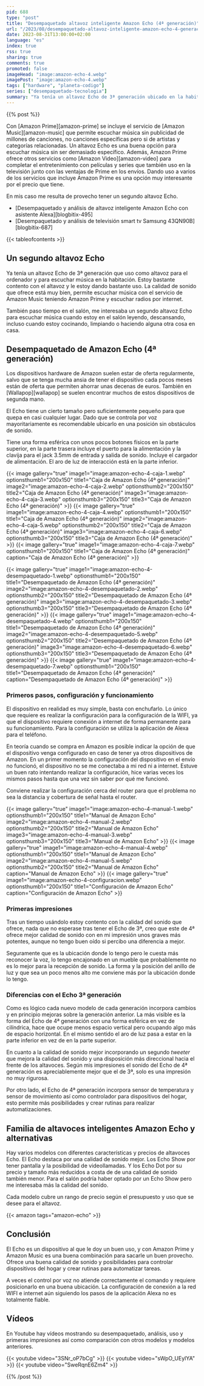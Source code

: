 ```yaml
---
pid: 688
type: "post"
title: "Desempaquetado altavoz inteligente Amazon Echo (4ª generación)"
url: "/2023/08/desempaquetado-altavoz-inteligente-amazon-echo-4-generacion/"
date: 2023-08-31T13:00:00+02:00
language: "es"
index: true
rss: true
sharing: true
comments: true
promoted: false
imageHead: "image:amazon-echo-4.webp"
imagePost: "image:amazon-echo-4.webp"
tags: ["hardware", "planeta-codigo"]
series: ["desempaquetado-tecnologia"]
summary: "Ya tenía un altavoz Echo de 3ª generación ubicado en la habitación pero me viene bien tener un segundo altavoz en el salón para escuchar música, así que me he hecho con un segundo altavoz Echo en este caso de 4ª generación. Con Amazon Prime y Amazon Music les doy un buen uso. El Echo de 4º tiene algunas diferencias notables para el que las use respecto al de 3ª."
---
```


{{% post %}}

Con [Amazon Prime][amazon-prime] se incluye el servicio de [Amazon Music][amazon-music] que permite escuchar música sin publicidad de millones de canciones, no canciones específicas pero si de artistas y categorías relacionadas. Un altavoz Echo es una buena opción para escuchar música sin ser demasiado específico. Además, Amazon Prime ofrece otros servicios como [Amazon Video][amazon-video] para completar el entretenimiento con películas y series que también uso en la televisión junto con las ventajas de Prime en los envíos. Dando uso a varios de los servicios que incluye Amazon Prime es una opción muy interesante por el precio que tiene.

En mis caso me resulta de provecho tener un segundo altavoz Echo.

* [Desempaquetado y análisis de altavoz inteligente Amazon Echo con asistente Alexa][blogbitix-495]
* [Desempaquetado y análisis de televisión smart tv Samsung 43QN90B][blogbitix-687]

{{< tableofcontents >}}

## Un segundo altavoz Echo

Ya tenía un altavoz Echo de 3ª generación que uso como altavoz para el ordenador y para escuchar música en la habitación. Estoy bastante contento con el altavoz y le estoy dando bastante uso. La calidad de sonido que ofrece está muy bien, permite escuchar música con el servicio de Amazon Music teniendo Amazon Prime y escuchar radios por internet.

También paso tiempo en el salón, me interesaba un segundo altavoz Echo para escuchar música cuando estoy en el salón leyendo, descansando, incluso cuando estoy cocinando, limpiando o haciendo alguna otra cosa en casa.

## Desempaquetado de Amazon Echo (4ª generación)

Los dispositivos hardware de Amazon suelen estar de oferta regularmente, salvo que se tenga mucha ansia de tener el dispositivo cada pocos meses están de oferta que permiten ahorrar unas decenas de euros. También en [Wallapop][wallapop] se suelen encontrar muchos de estos dispositivos de segunda mano.

El Echo tiene un cierto tamaño pero suficientemente pequeño para que quepa en casi cualquier lugar. Dado que se controla por voz mayoritariamente es recomendable ubicarlo en una posición sin obstáculos de sonido.

Tiene una forma esférica con unos pocos botones físicos en la parte superior, en la parte trasera incluye el puerto para la alimentación y la clavija para el jack 3.5mm de entrada y salida de sonido. Incluye el cargador de alimentación. El aro de luz de interacción está en la parte inferior.

{{< image
    gallery="true"
    image1="image:amazon-echo-4-caja-1.webp" optionsthumb1="200x150" title1="Caja de Amazon Echo (4ª generación)"
    image2="image:amazon-echo-4-caja-2.webp" optionsthumb2="200x150" title2="Caja de Amazon Echo (4ª generación)"
    image3="image:amazon-echo-4-caja-3.webp" optionsthumb3="200x150" title3="Caja de Amazon Echo (4ª generación)" >}}
{{< image
    gallery="true"
    image1="image:amazon-echo-4-caja-4.webp" optionsthumb1="200x150" title1="Caja de Amazon Echo (4ª generación)"
    image2="image:amazon-echo-4-caja-5.webp" optionsthumb2="200x150" title2="Caja de Amazon Echo (4ª generación)"
    image3="image:amazon-echo-4-caja-6.webp" optionsthumb3="200x150" title3="Caja de Amazon Echo (4ª generación)" >}}
{{< image
    gallery="true"
    image1="image:amazon-echo-4-caja-7.webp" optionsthumb1="200x150" title1="Caja de Amazon Echo (4ª generación)"
    caption="Caja de Amazon Echo (4ª generación)" >}}

{{< image
    gallery="true"
    image1="image:amazon-echo-4-desempaquetado-1.webp" optionsthumb1="200x150" title1="Desempaquetado de Amazon Echo (4ª generación)"
    image2="image:amazon-echo-4-desempaquetado-2.webp" optionsthumb2="200x150" title2="Desempaquetado de Amazon Echo (4ª generación)"
    image3="image:amazon-echo-4-desempaquetado-3.webp" optionsthumb3="200x150" title3="Desempaquetado de Amazon Echo (4ª generación)" >}}
{{< image
    gallery="true"
    image1="image:amazon-echo-4-desempaquetado-4.webp" optionsthumb1="200x150" title1="Desempaquetado de Amazon Echo (4ª generación)"
    image2="image:amazon-echo-4-desempaquetado-5.webp" optionsthumb2="200x150" title2="Desempaquetado de Amazon Echo (4ª generación)"
    image3="image:amazon-echo-4-desempaquetado-6.webp" optionsthumb3="200x150" title3="Desempaquetado de Amazon Echo (4ª generación)" >}}
{{< image
    gallery="true"
    image1="image:amazon-echo-4-desempaquetado-7.webp" optionsthumb1="200x150" title1="Desempaquetado de Amazon Echo (4ª generación)"
    caption="Desempaquetado de Amazon Echo (4ª generación)" >}}

### Primeros pasos, configuración y funcionamiento

El dispositivo en realidad es muy simple, basta con enchufarlo. Lo único que requiere es realizar la configuración para la configuración de la WIFI, ya que el dispositivo requiere conexión a internet de forma permanente para su funcionamiento. Para la configuración se utiliza la aplicación de Alexa para el teléfono.

En teoría cuando se compra en Amazon es posible indicar la opción de que el dispositivo venga configurado en caso de tener ya otros dispositivos de Amazon. En un primer momento la configuración del dispositivo en el envío no funcionó, el dispositivo no se me conectaba a mi red ni a internet. Estuve un buen rato intentando realizar la configuración, hice varias veces los mismos pasos hasta que una vez sin saber por qué me funcionó.

Conviene realizar la configuración cerca del router para que el problema no sea la distancia y cobertura de señal hasta el router.

{{< image
    gallery="true"
    image1="image:amazon-echo-4-manual-1.webp" optionsthumb1="200x150" title1="Manual de Amazon Echo"
    image2="image:amazon-echo-4-manual-2.webp" optionsthumb2="200x150" title2="Manual de Amazon Echo"
    image3="image:amazon-echo-4-manual-3.webp" optionsthumb3="200x150" title3="Manual de Amazon Echo" >}}
{{< image
    gallery="true"
    image1="image:amazon-echo-4-manual-4.webp" optionsthumb1="200x150" title1="Manual de Amazon Echo"
    image2="image:amazon-echo-4-manual-5.webp" optionsthumb2="200x150" title2="Manual de Amazon Echo"
    caption="Manual de Amazon Echo" >}}
{{< image
    gallery="true"
    image1="image:amazon-echo-4-configuracion.webp" optionsthumb1="200x150" title1="Configuración de Amazon Echo"
    caption="Configuración de Amazon Echo" >}}

### Primeras impresiones

Tras un tiempo usándolo estoy contento con la calidad del sonido que ofrece, nada que no esperase tras tener el Echo de 3ª, creo que este de 4ª ofrece mejor calidad de sonido con en mi impresión unos graves más potentes, aunque no tengo buen oído si percibo una diferencia a mejor.

Seguramente que es la ubicación donde lo tengo pero le cuesta más reconocer la voz, lo tengo encajonado en un mueble que probablemente no es lo mejor para la recepción de sonido. La forma y la posición del anillo de luz y que sea un poco menos alto me conviene más por la ubicación donde lo tengo.

### Diferencias con el Echo 3ª generación

Como es lógico cada nuevo modelo de cada generación incorpora cambios y en principio mejoras sobre la generación anterior. La más visible es la forma del Echo de 4ª generación con una forma esférica en vez de cilíndrica, hace que ocupe menos espacio vertical pero ocupando algo más de espacio horizontal. En el mismo sentido el aro de luz pasa a estar en la parte inferior en vez de en la parte superior.

En cuanto a la calidad de sonido mejor incorporando un segundo _tweeter_ que mejora la calidad del sonido y una disposición más direccional hacia el frente de los altavoces. Según mis impresiones el sonido del Echo de 4ª generación es apreciablemente mejor que el de 3ª, solo es una impresión no muy rigurosa.

Por otro lado, el Echo de 4ª generación incorpora sensor de temperatura y sensor de movimiento así como controlador para dispositivos del hogar, esto permite más posibilidades y crear rutinas para realizar automatizaciones.

## Familia de altavoces inteligentes Amazon Echo y alternativas

Hay varios modelos con diferentes características y precios de altavoces Echo. El Echo destaca por una calidad de sonido mejor. Los Echo Show por tener pantalla y la posibilidad de videollamadas. Y los Echo Dot por su precio y tamaño más reducidos a costa de de una calidad de sonido también menor. Para el salón podría haber optado por un Echo Show pero me interesaba más la calidad del sonido.

Cada modelo cubre un rango de precio según el presupuesto y uso que se desee para el altavoz.

{{< amazon
    tags="amazon-echo" >}}

## Conclusión

El Echo es un dispositivo al que le doy un buen uso, y con Amazon Prime y Amazon Music es una buena combinación para sacarle un buen provecho. Ofrece una buena calidad de sonido y posibilidades para controlar dispositivos del hogar y crear rutinas para automatizar tareas.

A veces el control por voz no atiende correctamente el comando y requiere posicionarlo en una buena ubicación. La configuración de conexión a la red WIFI e internet aún siguiendo los pasos de la aplicación Alexa no es totalmente fiable.

## Vídeos

En Youtube hay vídeos mostrando su desempaquetado, análisis, uso y primeras impresiones así como comparación con otros modelos y modelos anteriores.

{{< youtube
    video="3SNr_oP7bCg" >}}
{{< youtube
    video="sWpO_UEylYA" >}}
{{< youtube
    video="SweRqnE6Zm4" >}}

{{% /post %}}